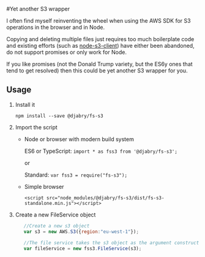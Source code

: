 #Yet another S3 wrapper

I often find myself reinventing the wheel when using the AWS SDK for S3 operations in the browser and in Node.

Copying and deleting multiple files just requires too much boilerplate code and existing efforts (such as [node-s3-client](https://github.com/andrewrk/node-s3-client)) have either been abandoned, do not support promises or only work for Node.

If you like promises (not the Donald Trump variety, but the ES6y ones that tend to get resolved) then this could be yet another S3 wrapper for you.

## Usage

1. Install it 
    
    ```npm install --save @djabry/fs-s3```

2. Import the script

    * Node or browser with modern build system

        ES6 or TypeScript: ```import * as fss3 from '@djabry/fs-s3';```

        or

        Standard: ```var fss3 = require("fs-s3");```

    * Simple browser

         ```<script src="node_modules/@djabry/fs-s3/dist/fs-s3-standalone.min.js"></script>```

3. Create a new FileService object

    ```javascript
       //Create a new s3 object
       var s3 = new AWS.S3({region:"eu-west-1"});
       
       //The file service takes the s3 object as the argument constructor
       var fileService = new fss3.FileService(s3);
    ```
    



